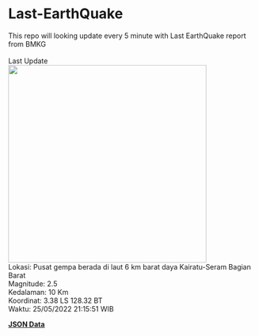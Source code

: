 # Last-EarthQuake
This repo will looking update every 5 minute with Last EarthQuake report from BMKG
<br>
<br>
Last Update
<br>
<img src="https://ews.bmkg.go.id/TEWS/data/20220525211551.mmi.jpg" width="400"/>
<br>
Lokasi: Pusat gempa berada di laut 6 km barat daya Kairatu-Seram Bagian Barat <br>
Magnitude: 2.5 <br>
Kedalaman: 10 Km <br>
Koordinat: 3.38 LS 128.32 BT <br>
Waktu: 25/05/2022 21:15:51 WIB <br>

<a href="./data/data.json">**JSON Data**</a>
